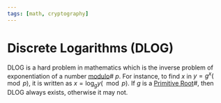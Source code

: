 ```yaml
---
tags: [math, cryptography]
---
```


# Discrete Logarithms (DLOG)

DLOG is a hard problem in mathematics which is the inverse problem of
exponentiation of a number [modulo](202210090858.md)# $p$. For instance, to find
$x$ in $y = g^x (\mod p)$, it is written as $x = \log_g y (\mod p)$. If $g$ is a
[Primitive Root](202210232217.md)#, then DLOG always exists, otherwise it may
not.

